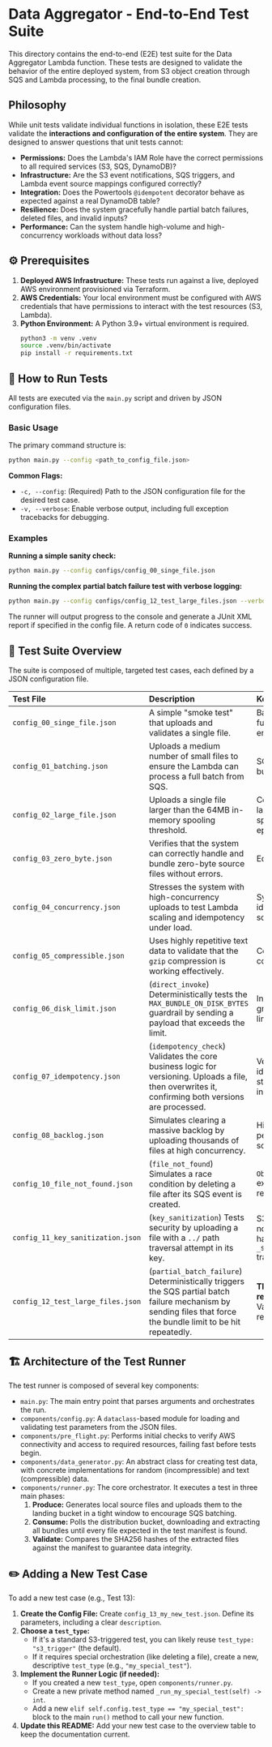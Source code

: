 # Data Aggregator - End-to-End Test Suite

This directory contains the end-to-end (E2E) test suite for the Data Aggregator Lambda function. These tests are designed to validate the behavior of the entire deployed system, from S3 object creation through SQS and Lambda processing, to the final bundle creation.

##  Philosophy

While unit tests validate individual functions in isolation, these E2E tests validate the **interactions and configuration of the entire system**. They are designed to answer questions that unit tests cannot:

-   **Permissions:** Does the Lambda's IAM Role have the correct permissions to all required services (S3, SQS, DynamoDB)?
-   **Infrastructure:** Are the S3 event notifications, SQS triggers, and Lambda event source mappings configured correctly?
-   **Integration:** Does the Powertools `@idempotent` decorator behave as expected against a real DynamoDB table?
-   **Resilience:** Does the system gracefully handle partial batch failures, deleted files, and invalid inputs?
-   **Performance:** Can the system handle high-volume and high-concurrency workloads without data loss?

## ⚙️ Prerequisites

1.  **Deployed AWS Infrastructure:** These tests run against a live, deployed AWS environment provisioned via Terraform.
2.  **AWS Credentials:** Your local environment must be configured with AWS credentials that have permissions to interact with the test resources (S3, Lambda).
3.  **Python Environment:** A Python 3.9+ virtual environment is required.
    ```bash
    python3 -m venv .venv
    source .venv/bin/activate
    pip install -r requirements.txt
    ```

## 🚀 How to Run Tests

All tests are executed via the `main.py` script and driven by JSON configuration files.

### Basic Usage

The primary command structure is:

```bash
python main.py --config <path_to_config_file.json>
```

**Common Flags:**
*   `-c, --config`: (Required) Path to the JSON configuration file for the desired test case.
*   `-v, --verbose`: Enable verbose output, including full exception tracebacks for debugging.

### Examples

**Running a simple sanity check:**
```bash
python main.py --config configs/config_00_singe_file.json
```

**Running the complex partial batch failure test with verbose logging:**
```bash
python main.py --config configs/config_12_test_large_files.json --verbose
```

The runner will output progress to the console and generate a JUnit XML report if specified in the config file. A return code of `0` indicates success.

## 🧪 Test Suite Overview

The suite is composed of multiple, targeted test cases, each defined by a JSON configuration file.

| Test File                             | Description                                                                                                                                                     | Key Validations                                                               |
|:--------------------------------------|:----------------------------------------------------------------------------------------------------------------------------------------------------------------|:------------------------------------------------------------------------------|
| `config_00_singe_file.json`          | A simple "smoke test" that uploads and validates a single file.                                                                                                 | Baseline functionality of the entire pipeline.                                |
| `config_01_batching.json`            | Uploads a medium number of small files to ensure the Lambda can process a full batch from SQS.                                                                  | SQS batching, basic bundling logic.                                           |
| `config_02_large_file.json`          | Uploads a single file larger than the 64MB in-memory spooling threshold.                                                                                        | Correct handling of large files and spilling to ephemeral disk.               |
| `config_03_zero_byte.json`           | Verifies that the system can correctly handle and bundle zero-byte source files without errors.                                                                 | Edge case handling.                                                           |
| `config_04_concurrency.json`         | Stresses the system with high-concurrency uploads to test Lambda scaling and idempotency under load.                                                            | System stability, idempotency at scale.                                       |
| `config_05_compressible.json`        | Uses highly repetitive text data to validate that the `gzip` compression is working effectively.                                                                | Core bundling and compression logic.                                          |
| `config_06_disk_limit.json`          | (`direct_invoke`) Deterministically tests the `MAX_BUNDLE_ON_DISK_BYTES` guardrail by sending a payload that exceeds the limit.                                 | Internal guardrails, graceful processing limits.                              |
| `config_07_idempotency.json`         | (`idempotency_check`) Validates the core business logic for versioning. Uploads a file, then overwrites it, confirming both versions are processed.             | Version-aware idempotency strategy (`versionId` in key).                      |
| `config_08_backlog.json`             | Simulates clearing a massive backlog by uploading thousands of files at high concurrency.                                                                       | High-throughput performance and scalability.                                  |
| `config_10_file_not_found.json`      | (`file_not_found`) Simulates a race condition by deleting a file after its SQS event is created.                                                                | `ObjectNotFoundError` exception handling, resilience.                         |
| `config_11_key_sanitization.json`    | (`key_sanitization`) Tests security by uploading a file with a `../` path traversal attempt in its key.                                                         | S3 key normalization handling and `_sanitize_s3_key` transformation logic.    |
| `config_12_test_large_files.json`    | (`partial_batch_failure`) Deterministically triggers the SQS partial batch failure mechanism by sending files that force the bundle limit to be hit repeatedly. | **The most critical resilience test.** Validates the SQS retry feedback loop. |

## 🏗️ Architecture of the Test Runner

The test runner is composed of several key components:

-   `main.py`: The main entry point that parses arguments and orchestrates the run.
-   `components/config.py`: A `dataclass`-based module for loading and validating test parameters from the JSON files.
-   `components/pre_flight.py`: Performs initial checks to verify AWS connectivity and access to required resources, failing fast before tests begin.
-   `components/data_generator.py`: An abstract class for creating test data, with concrete implementations for random (incompressible) and text (compressible) data.
-   `components/runner.py`: The core orchestrator. It executes a test in three main phases:
    1.  **Produce:** Generates local source files and uploads them to the landing bucket in a tight window to encourage SQS batching.
    2.  **Consume:** Polls the distribution bucket, downloading and extracting all bundles until every file expected in the test manifest is found.
    3.  **Validate:** Compares the SHA256 hashes of the extracted files against the manifest to guarantee data integrity.

## ✏️ Adding a New Test Case

To add a new test case (e.g., Test 13):

1.  **Create the Config File:** Create `config_13_my_new_test.json`. Define its parameters, including a clear `description`.
2.  **Choose a `test_type`:**
    -   If it's a standard S3-triggered test, you can likely reuse `test_type: "s3_trigger"` (the default).
    -   If it requires special orchestration (like deleting a file), create a new, descriptive `test_type` (e.g., `"my_special_test"`).
3.  **Implement the Runner Logic (if needed):**
    -   If you created a new `test_type`, open `components/runner.py`.
    -   Create a new private method named `_run_my_special_test(self) -> int`.
    -   Add a new `elif self.config.test_type == "my_special_test":` block to the main `run()` method to call your new function.
4.  **Update this README:** Add your new test case to the overview table to keep the documentation current.
